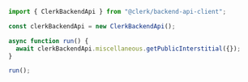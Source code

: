 <!-- Start SDK Example Usage [usage] -->
```typescript
import { ClerkBackendApi } from "@clerk/backend-api-client";

const clerkBackendApi = new ClerkBackendApi();

async function run() {
  await clerkBackendApi.miscellaneous.getPublicInterstitial({});
}

run();

```
<!-- End SDK Example Usage [usage] -->